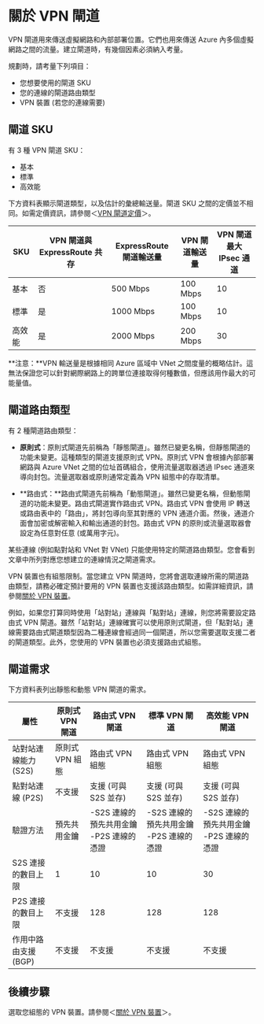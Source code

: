 <properties 
   pageTitle="關於虛擬網路跨單位連線的 VPN 閘道 | Microsoft Azure"
   description="了解可用於混合式組態之跨單位連線的 VPN 閘道。本文涵蓋閘道 SKU (基本、標準和高效能)、VPN 閘道 SKU、VPN 閘道與 ExpressRoute 共存組態、閘道路由類型 (靜態、動態、原則式、路由式)，以及虛擬網路連線的閘道需求。"
   services="vpn-gateway"
   documentationCenter="na"
   authors="cherylmc"
   manager="carolz"
   editor="tysonn" />
<tags 
   ms.service="vpn-gateway"
   ms.devlang="na"
   ms.topic="article"
   ms.tgt_pltfrm="na"
   ms.workload="infrastructure-services"
   ms.date="12/15/2015"
   ms.author="cherylmc" />

# 關於 VPN 閘道

VPN 閘道用來傳送虛擬網路和內部部署位置。它們也用來傳送 Azure 內多個虛擬網路之間的流量。建立閘道時，有幾個因素必須納入考量。
 
規劃時，請考量下列項目：

- 您想要使用的閘道 SKU
- 您的連線的閘道路由類型
- VPN 裝置 (若您的連線需要)

## 閘道 SKU

有 3 種 VPN 閘道 SKU：

- 基本
- 標準
- 高效能

下方資料表顯示閘道類型，以及估計的彙總輸送量。閘道 SKU 之間的定價並不相同。如需定價資訊，請參閱＜[VPN 閘道定價](http://azure.microsoft.com/pricing/details/vpn-gateway/)＞。

| SKU | VPN 閘道與 ExpressRoute 共存 | ExpressRoute 閘道輸送量 | VPN 閘道輸送量 | VPN 閘道最大 IPsec 通道 |
|-------------|-----------------------------------|---------------------------------|------------------------|-------------------------------|
| 基本 | 否 | 500 Mbps | 100 Mbps | 10 |
| 標準 | 是 | 1000 Mbps | 100 Mbps | 10 |
| 高效能 | 是 | 2000 Mbps | 200 Mbps | 30 |

**注意：**VPN 輸送量是根據相同 Azure 區域中 VNet 之間度量的概略估計。這無法保證您可以針對網際網路上的跨單位連接取得何種數值，但應該用作最大的可能量值。

## 閘道路由類型

有 2 種閘道路由類型：

- **原則式**：原則式閘道先前稱為「靜態閘道」。雖然已變更名稱，但靜態閘道的功能未變更。這種類型的閘道支援原則式 VPN。原則式 VPN 會根據內部部署網路與 Azure VNet 之間的位址首碼組合，使用流量選取器透過 IPsec 通道來導向封包。流量選取器或原則通常定義為 VPN 組態中的存取清單。
 
- **路由式：**路由式閘道先前稱為「動態閘道」。雖然已變更名稱，但動態閘道的功能未變更。路由式閘道實作路由式 VPN。路由式 VPN 會使用 IP 轉送或路由表中的「路由」，將封包導向至其對應的 VPN 通道介面。然後，通道介面會加密或解密輸入和輸出通道的封包。路由式 VPN 的原則或流量選取器會設定為任意對任意 (或萬用字元)。

某些連線 (例如點對站和 VNet 對 VNet) 只能使用特定的閘道路由類型。您會看到文章中所列對應您想建立的連線情況之閘道需求。

VPN 裝置也有組態限制。當您建立 VPN 閘道時，您將會選取連線所需的閘道路由類型，請務必確定預計要用的 VPN 裝置也支援該路由類型。如需詳細資訊，請參閱[關於 VPN 裝置](vpn-gateway-about-vpn-devices.md)。

例如，如果您打算同時使用「站對站」連線與「點對站」連線，則您將需要設定路由式 VPN 閘道。雖然「站對站」連線確實可以使用原則式閘道，但「點對站」連線需要路由式閘道類型因為二種連線會經過同一個閘道，所以您需要選取支援二者的閘道類型。此外，您使用的 VPN 裝置也必須支援路由式組態。


## 閘道需求

下方資料表列出靜態和動態 VPN 閘道的需求。


| **屬性** | **原則式 VPN 閘道** | **路由式 VPN 閘道** | **標準 VPN 閘道** | **高效能 VPN 閘道** |
|-----------------------------------------|--------------------------------|-----------------------------------------------------------------------|-----------------------------------|----------------------------------|
| 站對站連線能力 (S2S) | 原則式 VPN 組態 | 路由式 VPN 組態 | 路由式 VPN 組態 | 路由式 VPN 組態 |
| 點對站連線 (P2S) | 不支援 | 支援 (可與 S2S 並存) | 支援 (可與 S2S 並存) | 支援 (可與 S2S 並存) |
| 驗證方法 | 預先共用金鑰 | -S2S 連線的預先共用金鑰 -P2S 連線的憑證 | -S2S 連線的預先共用金鑰 -P2S 連線的憑證 | -S2S 連線的預先共用金鑰 -P2S 連線的憑證 |
| S2S 連接的數目上限 | 1 | 10 | 10 | 30 |
| P2S 連接的數目上限 | 不支援 | 128 | 128 | 128 |
| 作用中路由支援 (BGP) | 不支援 | 不支援 | 不支援 | 不支援 |


## 後續步驟

選取您組態的 VPN 裝置。請參閱＜[關於 VPN 裝置](vpn-gateway-about-vpn-devices.md)＞。





 

<!---HONumber=AcomDC_1217_2015-->